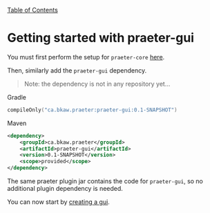 [Table of Contents](../table_of_contents.md)

# Getting started with praeter-gui
You must first perform the setup for `praeter-core` [here](../praeter-core/getting_started.md).

Then, similarly add the `praeter-gui` dependency.

> Note: the dependency is not in any repository yet...

Gradle <!-- project version -->
````kotlin
compileOnly("ca.bkaw.praeter:praeter-gui:0.1-SNAPSHOT")
````

Maven <!-- project version -->
```xml
<dependency>
    <groupId>ca.bkaw.praeter</groupId>
    <artifactId>praeter-gui</artifactId>
    <version>0.1-SNAPSHOT</version>
    <scope>provided</scope>
</dependency>
```

The same praeter plugin jar contains the code for `praeter-gui`, so no additional plugin dependency is needed.

You can now start by [creating a gui](creating_a_gui.md).
